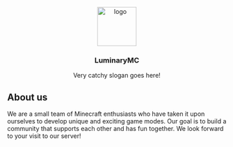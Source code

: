 <p align="center">
  <img height="90px" width="90px" src="https://luminarymc.net/assets/img/logo.png" alt="logo">
  <h3 align="center"><b>LuminaryMC</b></h3>

  <p align="center">Very catchy slogan goes here!</p>
</p>

## About us

We are a small team of Minecraft enthusiasts who have taken it upon ourselves to develop unique and exciting game modes. Our goal is to build a community that supports each other and has fun together. We look forward to your visit to our server!
